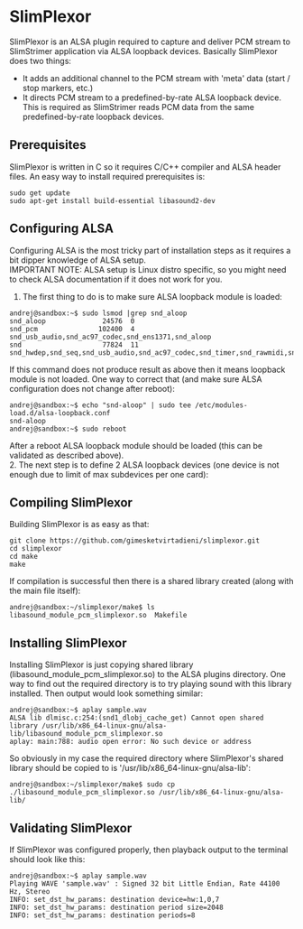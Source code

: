 # SlimPlexor

SlimPlexor is an ALSA plugin required to capture and deliver PCM stream to SlimStrimer application via ALSA loopback devices.
Basically SlimPlexor does two things:
  * It adds an additional channel to the PCM stream with 'meta' data (start / stop markers, etc.)
  * It directs PCM stream to a predefined-by-rate ALSA loopback device. This is required as SlimStrimer reads PCM data from the same predefined-by-rate loopback devices.


## Prerequisites

SlimPlexor is written in C so it requires C/C++ compiler and ALSA header files.
An easy way to install required prerequisites is:

```
sudo get update
sudo apt-get install build-essential libasound2-dev
```


## Configuring ALSA

Configuring ALSA is the most tricky part of installation steps as it requires a bit dipper knowledge of ALSA setup.  
IMPORTANT NOTE: ALSA setup is Linux distro specific, so you might need to check ALSA documentation if it does not work for you.  
1. The first thing to do is to make sure ALSA loopback module is loaded:

```
andrej@sandbox:~$ sudo lsmod |grep snd_aloop
snd_aloop              24576  0
snd_pcm               102400  4 snd_usb_audio,snd_ac97_codec,snd_ens1371,snd_aloop
snd                    77824  11 snd_hwdep,snd_seq,snd_usb_audio,snd_ac97_codec,snd_timer,snd_rawmidi,snd_usbmidi_lib,snd_ens1371,snd_seq_device,snd_aloop,snd_pcm
```

If this command does not produce result as above then it means loopback module is not loaded.
One way to correct that (and make sure ALSA configuration does not change after reboot):

```
andrej@sandbox:~$ echo "snd-aloop" | sudo tee /etc/modules-load.d/alsa-loopback.conf
snd-aloop
andrej@sandbox:~$ sudo reboot
```

After a reboot ALSA loopback module should be loaded (this can be validated as described above).  
2. The next step is to define 2 ALSA loopback devices (one device is not enough due to limit of max subdevices per one card):


## Compiling SlimPlexor

Building SlimPlexor is as easy as that:

```
git clone https://github.com/gimesketvirtadieni/slimplexor.git
cd slimplexor
cd make
make
```

If compilation is successful then there is a shared library created (along with the main file itself):

```
andrej@sandbox:~/slimplexor/make$ ls
libasound_module_pcm_slimplexor.so  Makefile
```


## Installing SlimPlexor

Installing SlimPlexor is just copying shared library (libasound_module_pcm_slimplexor.so) to the ALSA plugins directory.
One way to find out the required directory is to try playing sound with this library installed.
Then output would look something similar:

```
andrej@sandbox:~$ aplay sample.wav
ALSA lib dlmisc.c:254:(snd1_dlobj_cache_get) Cannot open shared library /usr/lib/x86_64-linux-gnu/alsa-lib/libasound_module_pcm_slimplexor.so
aplay: main:788: audio open error: No such device or address
```

So obviously in my case the required directory where SlimPlexor's shared library should be copied to is '/usr/lib/x86_64-linux-gnu/alsa-lib':

```
andrej@sandbox:~/slimplexor/make$ sudo cp ./libasound_module_pcm_slimplexor.so /usr/lib/x86_64-linux-gnu/alsa-lib/
```


## Validating SlimPlexor

If SlimPlexor was configured properly, then playback output to the terminal should look like this:

```
andrej@sandbox:~$ aplay sample.wav 
Playing WAVE 'sample.wav' : Signed 32 bit Little Endian, Rate 44100 Hz, Stereo
INFO: set_dst_hw_params: destination device=hw:1,0,7
INFO: set_dst_hw_params: destination period size=2048
INFO: set_dst_hw_params: destination periods=8
```
